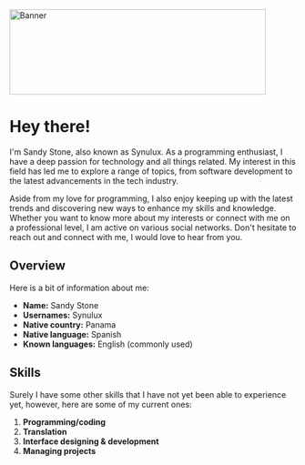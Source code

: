 <img src="https://github.com/synulux/synulux/assets/133937431/8312adc0-4d7e-4b4c-9178-497ffacea542" alt="Banner" width="450" height="150" />

# Hey there!

I'm Sandy Stone, also known as Synulux. As a programming enthusiast, I have a deep passion for technology and all things related. My interest in this field has led me to explore a range of topics, from software development to the latest advancements in the tech industry.

Aside from my love for programming, I also enjoy keeping up with the latest trends and discovering new ways to enhance my skills and knowledge. Whether you want to know more about my interests or connect with me on a professional level, I am active on various social networks. Don't hesitate to reach out and connect with me, I would love to hear from you.

## Overview

Here is a bit of information about me:

- **Name:** Sandy Stone
- **Usernames:** Synulux
- **Native country:** Panama
- **Native language:** Spanish
- **Known languages:** English (commonly used)

## Skills

Surely I have some other skills that I have not yet been able to experience yet, however, here are some of my current ones:

1. **Programming/coding**
1. **Translation**
1. **Interface designing & development**
1. **Managing projects**
